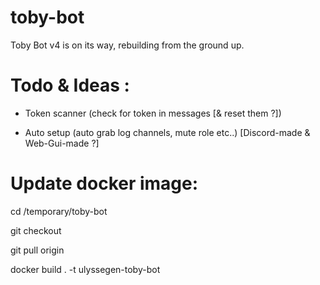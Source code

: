 # toby-bot
Toby Bot v4 is on its way, rebuilding from the ground up.

# Todo & Ideas :
- Token scanner (check for token in messages [& reset them ?])

- Auto setup (auto grab log channels, mute role etc..) [Discord-made & Web-Gui-made ?]


# Update docker image:

cd /temporary/toby-bot

git checkout <branch>

git pull origin <branch>

docker build . -t ulyssegen-toby-bot